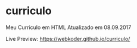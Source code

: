 # curriculo
Meu Curriculo em HTML Atualizado em 08.09.2017

Live Preview: 
https://webkoder.github.io/curriculo/
